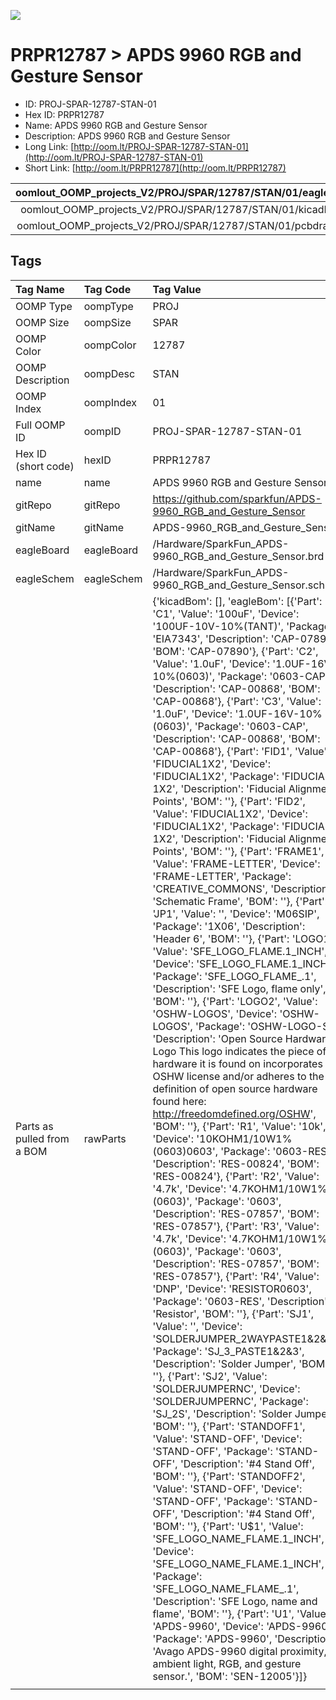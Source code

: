 


  
![][im]
# PRPR12787 > APDS 9960 RGB and Gesture Sensor

- ID: PROJ-SPAR-12787-STAN-01
- Hex ID: PRPR12787
- Name: APDS 9960 RGB and Gesture Sensor
- Description: APDS 9960 RGB and Gesture Sensor
- Long Link: [http://oom.lt/PROJ-SPAR-12787-STAN-01](http://oom.lt/PROJ-SPAR-12787-STAN-01)
- Short Link: [http://oom.lt/PRPR12787](http://oom.lt/PRPR12787)
  

|oomlout_OOMP_projects_V2/PROJ/SPAR/12787/STAN/01/eagleImage.png|oomlout_OOMP_projects_V2/PROJ/SPAR/12787/STAN/01/eagleSchemImage.png|oomlout_OOMP_projects_V2/PROJ/SPAR/12787/STAN/01/kicadPcb3dFront.png|oomlout_OOMP_projects_V2/PROJ/SPAR/12787/STAN/01/kicadPcb3dBack.png|
| :---: | :---: | :---: | :---: |
|oomlout_OOMP_projects_V2/PROJ/SPAR/12787/STAN/01/kicadPcb3d.png|oomlout_OOMP_projects_V2/PROJ/SPAR/12787/STAN/01/bomBack.png|oomlout_OOMP_projects_V2/PROJ/SPAR/12787/STAN/01/bomFront.png|oomlout_OOMP_projects_V2/PROJ/SPAR/12787/STAN/01/pcbdraw.svg|
|oomlout_OOMP_projects_V2/PROJ/SPAR/12787/STAN/01/pcbdrawBack.svg||||

## Tags
  

|Tag Name|Tag Code|Tag Value|
| :--- | :--- | :--- |
|OOMP Type|oompType|PROJ|
|OOMP Size|oompSize|SPAR|
|OOMP Color|oompColor|12787|
|OOMP Description|oompDesc|STAN|
|OOMP Index|oompIndex|01|
|Full OOMP ID|oompID|PROJ-SPAR-12787-STAN-01|
|Hex ID (short code)|hexID|PRPR12787|
|name|name|APDS 9960 RGB and Gesture Sensor|
|gitRepo|gitRepo|https://github.com/sparkfun/APDS-9960_RGB_and_Gesture_Sensor|
|gitName|gitName|APDS-9960_RGB_and_Gesture_Sensor|
|eagleBoard|eagleBoard|/Hardware/SparkFun_APDS-9960_RGB_and_Gesture_Sensor.brd|
|eagleSchem|eagleSchem|/Hardware/SparkFun_APDS-9960_RGB_and_Gesture_Sensor.sch|
|Parts as pulled from a BOM|rawParts|{'kicadBom': [], 'eagleBom': [{'Part': 'C1', 'Value': '100uF', 'Device': '100UF-10V-10%(TANT)', 'Package': 'EIA7343', 'Description': 'CAP-07890', 'BOM': 'CAP-07890'}, {'Part': 'C2', 'Value': '1.0uF', 'Device': '1.0UF-16V-10%(0603)', 'Package': '0603-CAP', 'Description': 'CAP-00868', 'BOM': 'CAP-00868'}, {'Part': 'C3', 'Value': '1.0uF', 'Device': '1.0UF-16V-10%(0603)', 'Package': '0603-CAP', 'Description': 'CAP-00868', 'BOM': 'CAP-00868'}, {'Part': 'FID1', 'Value': 'FIDUCIAL1X2', 'Device': 'FIDUCIAL1X2', 'Package': 'FIDUCIAL-1X2', 'Description': 'Fiducial Alignment Points', 'BOM': ''}, {'Part': 'FID2', 'Value': 'FIDUCIAL1X2', 'Device': 'FIDUCIAL1X2', 'Package': 'FIDUCIAL-1X2', 'Description': 'Fiducial Alignment Points', 'BOM': ''}, {'Part': 'FRAME1', 'Value': 'FRAME-LETTER', 'Device': 'FRAME-LETTER', 'Package': 'CREATIVE_COMMONS', 'Description': 'Schematic Frame', 'BOM': ''}, {'Part': 'JP1', 'Value': '', 'Device': 'M06SIP', 'Package': '1X06', 'Description': 'Header 6', 'BOM': ''}, {'Part': 'LOGO1', 'Value': 'SFE_LOGO_FLAME.1_INCH', 'Device': 'SFE_LOGO_FLAME.1_INCH', 'Package': 'SFE_LOGO_FLAME_.1', 'Description': 'SFE Logo, flame only', 'BOM': ''}, {'Part': 'LOGO2', 'Value': 'OSHW-LOGOS', 'Device': 'OSHW-LOGOS', 'Package': 'OSHW-LOGO-S', 'Description': 'Open Source Hardware Logo This logo indicates the piece of hardware it is found on incorporates a OSHW license and/or adheres to the definition of open source hardware found here: http://freedomdefined.org/OSHW', 'BOM': ''}, {'Part': 'R1', 'Value': '10k', 'Device': '10KOHM1/10W1%(0603)0603', 'Package': '0603-RES', 'Description': 'RES-00824', 'BOM': 'RES-00824'}, {'Part': 'R2', 'Value': '4.7k', 'Device': '4.7KOHM1/10W1%(0603)', 'Package': '0603', 'Description': 'RES-07857', 'BOM': 'RES-07857'}, {'Part': 'R3', 'Value': '4.7k', 'Device': '4.7KOHM1/10W1%(0603)', 'Package': '0603', 'Description': 'RES-07857', 'BOM': 'RES-07857'}, {'Part': 'R4', 'Value': 'DNP', 'Device': 'RESISTOR0603', 'Package': '0603-RES', 'Description': 'Resistor', 'BOM': ''}, {'Part': 'SJ1', 'Value': '', 'Device': 'SOLDERJUMPER_2WAYPASTE1&2&3', 'Package': 'SJ_3_PASTE1&2&3', 'Description': 'Solder Jumper', 'BOM': ''}, {'Part': 'SJ2', 'Value': 'SOLDERJUMPERNC', 'Device': 'SOLDERJUMPERNC', 'Package': 'SJ_2S', 'Description': 'Solder Jumper', 'BOM': ''}, {'Part': 'STANDOFF1', 'Value': 'STAND-OFF', 'Device': 'STAND-OFF', 'Package': 'STAND-OFF', 'Description': '#4 Stand Off', 'BOM': ''}, {'Part': 'STANDOFF2', 'Value': 'STAND-OFF', 'Device': 'STAND-OFF', 'Package': 'STAND-OFF', 'Description': '#4 Stand Off', 'BOM': ''}, {'Part': 'U$1', 'Value': 'SFE_LOGO_NAME_FLAME.1_INCH', 'Device': 'SFE_LOGO_NAME_FLAME.1_INCH', 'Package': 'SFE_LOGO_NAME_FLAME_.1', 'Description': 'SFE Logo, name and flame', 'BOM': ''}, {'Part': 'U1', 'Value': 'APDS-9960', 'Device': 'APDS-9960', 'Package': 'APDS-9960', 'Description': 'Avago APDS-9960 digital proximity, ambient light, RGB, and gesture sensor.', 'BOM': 'SEN-12005'}]}|
||||



[im]: PROJ/SPAR/12787/STAN/01/kicadPcb3d_450.png
